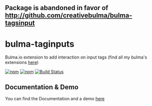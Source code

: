 ## Package is abandoned in favor of http://github.com/creativebulma/bulma-tagsinput

# bulma-taginputs
Bulma.io extension to add interaction on input tags
(find all my bulma's extensions [here](https://wikiki.github.io/))

[![npm](https://img.shields.io/npm/v/bulma-tagsinput.svg)](https://www.npmjs.com/package/bulma-tagsinput)
[![npm](https://img.shields.io/npm/dm/bulma-tagsinput.svg)](https://www.npmjs.com/package/bulma-tagsinput)
[![Build Status](https://travis-ci.org/Wikiki/bulma-tagsinput.svg?branch=master)](https://travis-ci.org/Wikiki/bulma-tagsinput)

Documentation & Demo
---
You can find the Documentation and a demo [here](https://wikiki.github.io/form/tagsinput/)
